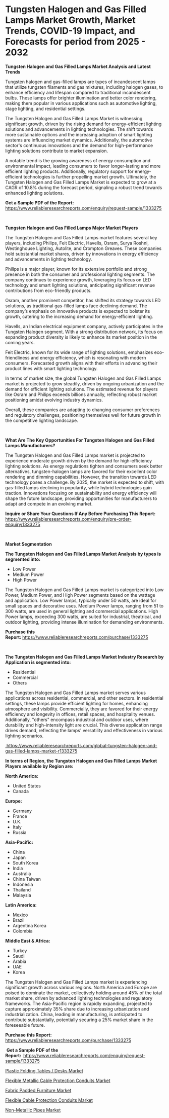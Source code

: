 <p><h1>Tungsten Halogen and Gas Filled Lamps Market Growth, Market Trends, COVID-19 Impact, and Forecasts for period from 2025 - 2032</h1></p><p><strong>Tungsten Halogen and Gas Filled Lamps Market Analysis and Latest Trends</strong></p>
<p><p>Tungsten halogen and gas-filled lamps are types of incandescent lamps that utilize tungsten filaments and gas mixtures, including halogen gases, to enhance efficiency and lifespan compared to traditional incandescent bulbs. These lamps offer brighter illumination and better color rendering, making them popular in various applications such as automotive lighting, stage lighting, and residential settings.</p><p>The Tungsten Halogen and Gas Filled Lamps Market is witnessing significant growth, driven by the rising demand for energy-efficient lighting solutions and advancements in lighting technologies. The shift towards more sustainable options and the increasing adoption of smart lighting systems are influencing market dynamics. Additionally, the automotive sector's continuous innovations and the demand for high-performance lighting solutions contribute to market expansion.</p><p>A notable trend is the growing awareness of energy consumption and environmental impact, leading consumers to favor longer-lasting and more efficient lighting products. Additionally, regulatory support for energy-efficient technologies is further propelling market growth. Ultimately, the Tungsten Halogen and Gas Filled Lamps Market is expected to grow at a CAGR of 10.8% during the forecast period, signaling a robust trend towards enhanced lighting solutions.</p></p>
<p><strong>Get a Sample PDF of the Report:&nbsp;</strong> <a href="https://www.reliableresearchreports.com/enquiry/request-sample/1333275?utm_campaign=12&utm_medium=2&utm_source=Github&utm_content=ia&utm_term=24032025&utm_id=tungsten-halogen-and-gas-filled-lamps">https://www.reliableresearchreports.com/enquiry/request-sample/1333275</a></p>
<p>&nbsp;</p>
<p><strong>Tungsten Halogen and Gas Filled Lamps Major Market Players</strong></p>
<p><p>The Tungsten Halogen and Gas Filled Lamps market features several key players, including Philips, Feit Electric, Havells, Osram, Surya Roshni, Westinghouse Lighting, Autolite, and Crompton Greaves. These companies hold substantial market shares, driven by innovations in energy efficiency and advancements in lighting technology.</p><p>Philips is a major player, known for its extensive portfolio and strong presence in both the consumer and professional lighting segments. The company continues to experience growth, leveraging its focus on LED technology and smart lighting solutions, anticipating significant revenue contributions from eco-friendly products.</p><p>Osram, another prominent competitor, has shifted its strategy towards LED solutions, as traditional gas-filled lamps face declining demand. The company’s emphasis on innovative products is expected to bolster its growth, catering to the increasing demand for energy-efficient lighting.</p><p>Havells, an Indian electrical equipment company, actively participates in the Tungsten Halogen segment. With a strong distribution network, its focus on expanding product diversity is likely to enhance its market position in the coming years.</p><p>Feit Electric, known for its wide range of lighting solutions, emphasizes eco-friendliness and energy efficiency, which is resonating with modern consumers. Forecasted growth aligns with their efforts in advancing their product lines with smart lighting technology.</p><p>In terms of market size, the global Tungsten Halogen and Gas Filled Lamps market is projected to grow steadily, driven by ongoing urbanization and the demand for efficient lighting solutions. The estimated revenue for players like Osram and Philips exceeds billions annually, reflecting robust market positioning amidst evolving industry dynamics.</p><p>Overall, these companies are adapting to changing consumer preferences and regulatory challenges, positioning themselves well for future growth in the competitive lighting landscape.</p></p>
<p>&nbsp;</p>
<p><strong>What Are The Key Opportunities For Tungsten Halogen and Gas Filled Lamps Manufacturers?</strong></p>
<p><p>The Tungsten Halogen and Gas Filled Lamps market is projected to experience moderate growth driven by the demand for high-efficiency lighting solutions. As energy regulations tighten and consumers seek better alternatives, tungsten-halogen lamps are favored for their excellent color rendering and dimming capabilities. However, the transition towards LED technology poses a challenge. By 2025, the market is expected to shift, with gas-filled lamps declining in popularity, while hybrid technologies gain traction. Innovations focusing on sustainability and energy efficiency will shape the future landscape, providing opportunities for manufacturers to adapt and compete in an evolving market.</p></p>
<p><strong>Inquire or Share Your Questions If Any Before Purchasing This Report:</strong> <a href="https://www.reliableresearchreports.com/enquiry/pre-order-enquiry/1333275?utm_campaign=12&utm_medium=2&utm_source=Github&utm_content=ia&utm_term=24032025&utm_id=tungsten-halogen-and-gas-filled-lamps">https://www.reliableresearchreports.com/enquiry/pre-order-enquiry/1333275</a></p>
<p>&nbsp;</p>
<p><strong>Market Segmentation</strong></p>
<p><strong>The Tungsten Halogen and Gas Filled Lamps Market Analysis by types is segmented into:</strong></p>
<p><ul><li>Low Power</li><li>Medium Power</li><li>High Power</li></ul></p>
<p><p>The Tungsten Halogen and Gas Filled Lamps market is categorized into Low Power, Medium Power, and High Power segments based on the wattage and application. Low Power lamps, typically under 50 watts, are ideal for small spaces and decorative uses. Medium Power lamps, ranging from 51 to 300 watts, are used in general lighting and commercial applications. High Power lamps, exceeding 300 watts, are suited for industrial, theatrical, and outdoor lighting, providing intense illumination for demanding environments.</p></p>
<p><strong>Purchase this Report:&nbsp;</strong><a href="https://www.reliableresearchreports.com/purchase/1333275?utm_campaign=12&utm_medium=2&utm_source=Github&utm_content=ia&utm_term=24032025&utm_id=tungsten-halogen-and-gas-filled-lamps">https://www.reliableresearchreports.com/purchase/1333275</a></p>
<p>&nbsp;</p>
<p><strong>The Tungsten Halogen and Gas Filled Lamps Market Industry Research by Application is segmented into:</strong></p>
<p><ul><li>Residential</li><li>Commercial</li><li>Others</li></ul></p>
<p><p>The Tungsten Halogen and Gas Filled Lamps market serves various applications across residential, commercial, and other sectors. In residential settings, these lamps provide efficient lighting for homes, enhancing atmosphere and visibility. Commercially, they are favored for their energy efficiency and longevity in offices, retail spaces, and hospitality venues. Additionally, "others" encompass industrial and outdoor uses, where durability and high-intensity light are crucial. This diverse application range drives demand, reflecting the lamps' versatility and effectiveness in various lighting scenarios.</p></p>
<p><a href="https://www.reliableresearchreports.com/global-tungsten-halogen-and-gas-filled-lamps-market-r1333275?utm_campaign=12&utm_medium=2&utm_source=Github&utm_content=ia&utm_term=24032025&utm_id=tungsten-halogen-and-gas-filled-lamps">&nbsp;https://www.reliableresearchreports.com/global-tungsten-halogen-and-gas-filled-lamps-market-r1333275</a></p>
<p><strong>In terms of Region, the Tungsten Halogen and Gas Filled Lamps Market Players available by Region are:</strong></p>
<p>
    <p> <strong> North America: </strong>
        <ul>
            <li>United States</li>
            <li>Canada</li>
        </ul>
        </p> 
    <p> <strong> Europe: </strong>
        <ul>
            <li>Germany</li>
            <li>France</li>
            <li>U.K.</li>
            <li>Italy</li>
            <li>Russia</li>
        </ul>
        </p> 
    <p> <strong> Asia-Pacific: </strong>
        <ul>
            <li>China</li>
            <li>Japan</li>
            <li>South Korea</li>
            <li>India</li>
            <li>Australia</li>
            <li>China Taiwan</li>
            <li>Indonesia</li>
            <li>Thailand</li>
            <li>Malaysia</li>
        </ul>
        </p> 
    <p> <strong> Latin America: </strong>
        <ul>
            <li>Mexico</li>
            <li>Brazil</li>
            <li>Argentina Korea</li>
            <li>Colombia</li>
        </ul>
        </p> 
    <p> <strong> Middle East & Africa: </strong>
        <ul>
            <li>Turkey</li>
            <li>Saudi</li>
            <li>Arabia</li>
            <li>UAE</li>
            <li>Korea</li>
        </ul>
    </p>
    </p>
<p><p>The Tungsten Halogen and Gas Filled Lamps market is experiencing significant growth across various regions. North America and Europe are poised to dominate the market, collectively holding around 45% of the total market share, driven by advanced lighting technologies and regulatory frameworks. The Asia-Pacific region is rapidly expanding, projected to capture approximately 35% share due to increasing urbanization and industrialization. China, leading in manufacturing, is anticipated to contribute substantially, potentially securing a 25% market share in the foreseeable future.</p></p>
<p><strong>Purchase this Report: </strong><a href="https://www.reliableresearchreports.com/purchase/1333275?utm_campaign=12&utm_medium=2&utm_source=Github&utm_content=ia&utm_term=24032025&utm_id=tungsten-halogen-and-gas-filled-lamps">https://www.reliableresearchreports.com/purchase/1333275</a></p>
<p>&nbsp;<strong>Get a Sample PDF of the Report:&nbsp;&nbsp;</strong><a href="https://www.reliableresearchreports.com/enquiry/request-sample/1333275?utm_campaign=12&utm_medium=2&utm_source=Github&utm_content=ia&utm_term=24032025&utm_id=tungsten-halogen-and-gas-filled-lamps">https://www.reliableresearchreports.com/enquiry/request-sample/1333275</a></p>
<p><strong></strong></p>
<p><p><a href="https://github.com/karydacamu/Market-Research-Report-List-1/blob/main/plastic-folding-tables-desks-market.md?utm_campaign=12&utm_medium=2&utm_source=Github&utm_content=ia&utm_term=24032025&utm_id=tungsten-halogen-and-gas-filled-lamps">Plastic Folding Tables / Desks Market</a></p><p><a href="https://github.com/sarialahipff/Market-Research-Report-List-1/blob/main/flexible-metallic-cable-protection-conduits-market.md?utm_campaign=12&utm_medium=2&utm_source=Github&utm_content=ia&utm_term=24032025&utm_id=tungsten-halogen-and-gas-filled-lamps">Flexible Metallic Cable Protection Conduits Market</a></p><p><a href="https://github.com/mafeasavzal/Market-Research-Report-List-1/blob/main/fabric-padded-furniture-market.md?utm_campaign=12&utm_medium=2&utm_source=Github&utm_content=ia&utm_term=24032025&utm_id=tungsten-halogen-and-gas-filled-lamps">Fabric Padded Furniture Market</a></p><p><a href="https://github.com/edderkoliso1/Market-Research-Report-List-1/blob/main/flexible-cable-protection-conduits-market.md?utm_campaign=12&utm_medium=2&utm_source=Github&utm_content=ia&utm_term=24032025&utm_id=tungsten-halogen-and-gas-filled-lamps">Flexible Cable Protection Conduits Market</a></p><p><a href="https://github.com/seemagarbeha/Market-Research-Report-List-1/blob/main/non-metallic-pipes-market.md?utm_campaign=12&utm_medium=2&utm_source=Github&utm_content=ia&utm_term=24032025&utm_id=tungsten-halogen-and-gas-filled-lamps">Non-Metallic Pipes Market</a></p></p>